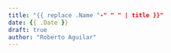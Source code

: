 ```yaml
---
title: "{{ replace .Name "-" " " | title }}"
date: {{ .Date }}
draft: true
author: "Roberto Aguilar"
---
```

